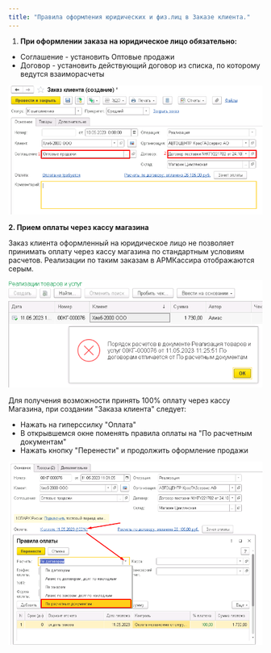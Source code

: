 ```yaml
---
title: "Правила оформления юридических и физ.лиц в Заказе клиента."
---
```


1. **При оформлении заказа на юридическое лицо обязательно:**

- Соглашение - установить Оптовые продажи
- Договор - установить действующий договор из списка, по которому ведутся взаиморасчеты

![](ERP/_attach/Pasted%20image%2020230510171132.png)

**2. Прием оплаты через кассу магазина** 

Заказ клиента оформленный на юридическое лицо не позволяет принимать оплату через кассу магазина по стандартным условиям расчетов. Реализации по таким заказам в АРМКассира отображаются серым.

![](ERP/_attach/Pasted%20image%2020230511113039.png)

Для получения возможности принять 100% оплату через кассу Магазина, при создании "Заказа клиента" следует:

- Нажать на гиперссилку "Оплата"
- В открывшемся окне поменять правила оплаты на "По расчетным документам"
- Нажать кнопку "Перенести" и продолжить оформление продажи

![](ERP/_attach/Pasted%20image%2020230511112805.png)